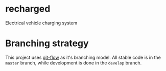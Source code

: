 # recharged
Electrical vehicle charging system

# Branching strategy

This project uses [git-flow](http://nvie.com/posts/a-successful-git-branching-model/) as it's branching model. All stable code is in the `master` branch, while development is done in the `develop` branch.
